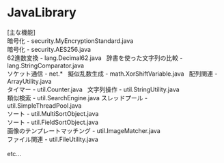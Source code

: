 # JavaLibrary  
[主な機能]  
暗号化 - security.MyEncryptionStandard.java  
暗号化 - security.AES256.java  
62進数変換 - lang.Decimal62.java  
辞書を使った文字列の比較 - lang.StringComparator.java  
ソケット通信 - net.*  
擬似乱数生成 - math.XorShiftVariable.java  
配列関連 - ArrayUtility.java  
タイマー - util.Counter.java  
文字列操作 - util.StringUtility.java  
類似検索 - util.SearchEngine.java
スレッドプール - util.SimpleThreadPool.java  
ソート - util.MultiSortObject.java  
ソート - util.FieldSortObject.java  
画像のテンプレートマッチング - util.ImageMatcher.java  
ファイル関連 - util.FileUtility.java  
  
etc...　　
